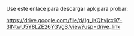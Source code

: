 Use este enlace para descargar apk para probar: 

https://drive.google.com/file/d/1g_iKQhvjcx97-3INtwU5Y8LZE26YGVgS/view?usp=drive_link
